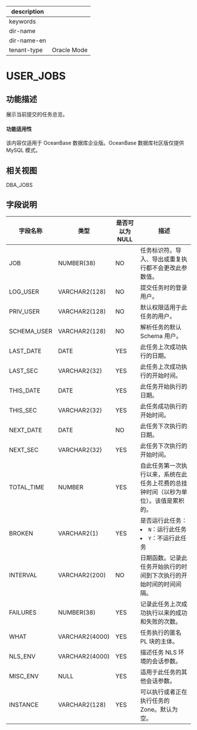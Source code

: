 |description||
|---|---|
|keywords||
|dir-name||
|dir-name-en||
|tenant-type|Oracle Mode|

# USER_JOBS

## 功能描述

展示当前提交的任务总览。

  <main id="notice" >
    <h4>功能适用性</h4>
    <p>该内容仅适用于 OceanBase 数据库企业版。OceanBase 数据库社区版仅提供 MySQL 模式。</p>
  </main>

## 相关视图

DBA_JOBS

## 字段说明


|  **字段名称**   |     **类型**     | **是否可以为 NULL** |                                                                  **描述**                                                                   |
|-------------|----------------|----------------|-------------------------------------------------------------------------------------------------------------------------------------------|
| JOB         | NUMBER(38)     | NO             | 任务标识符。导入、导出或重复执行都不会更改此参数值。                            |
| LOG_USER    | VARCHAR2(128)  | NO             | 提交任务时的登录用户。                                            |
| PRIV_USER   | VARCHAR2(128)  | NO             | 默认权限适用于此任务的用户。                                         |
| SCHEMA_USER | VARCHAR2(128)  | NO             | 解析任务的默认 Schema 用户。                                     |
| LAST_DATE   | DATE           | YES            | 此任务上次成功执行的日期。                                          |
| LAST_SEC    | VARCHAR2(32)   | YES            | 此任务上次成功执行的开始时间。                                        |
| THIS_DATE   | DATE           | YES            | 此任务开始执行的日期。                                            |
| THIS_SEC    | VARCHAR2(32)   | YES            | 此任务成功执行的开始时间。                                          |
| NEXT_DATE   | DATE           | NO             | 此任务下次执行的日期。                                            |
| NEXT_SEC    | VARCHAR2(32)   | YES            | 此任务下次执行的开始时间。                                          |
| TOTAL_TIME  | NUMBER         | YES            | 自此任务第一次执行以来，系统在此任务上花费的总挂钟时间（以秒为单位）。该值是累积的。             |
| BROKEN      | VARCHAR2(1)    | YES            | 是否运行此任务： <li> `N`：运行此任务   <li> `Y`：不运行此任务    |
| INTERVAL    | VARCHAR2(200)  | NO             | 日期函数。记录此任务开始执行的时间到下次执行的开始时间的时间间隔。                      |
| FAILURES    | NUMBER(38)     | YES            | 记录此任务上次成功执行以来的成功和失败的次数。                                |
| WHAT        | VARCHAR2(4000) | YES            | 任务执行的匿名 PL 块的主体。                                       |
| NLS_ENV     | VARCHAR2(4000) | YES            | 描述任务 NLS 环境的会话参数。                                      |
| MISC_ENV    | NULL           | YES            | 适用于此任务的其他会话参数。                                         |
| INSTANCE    | VARCHAR2(128)  | YES            | 可以执行或者正在执行任务的 Zone。默认为空。                               |

